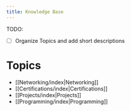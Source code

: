 ```yaml
---
title: Knowledge Base
---
```

TODO:
- [ ] Organize Topics and add short descriptions

# Topics
- [[Networking/index|Networking]] 
- [[Certifications/index|Certifications]]
- [[Projects/index|Projects]]
- [[Programming/index|Programming]]
